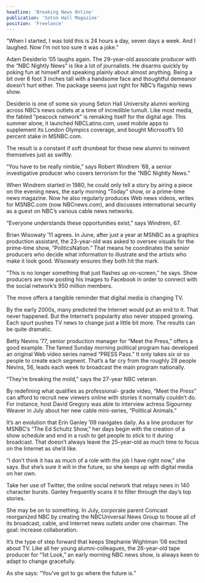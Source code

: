 ```yaml
---
headline: 'Breaking News Online'
publication: 'Seton Hall Magazine'
position: 'Freelance'
---
```


“When I started, I was told this is 24 hours a day, seven days a week. And
I laughed. Now I’m not too sure it was a joke.”

Adam Desiderio ’05 laughs again. The 29-year-old associate producer with
the “NBC Nightly News” is like a lot of journalists. He disarms quickly by
poking fun at himself and speaking plainly about almost anything. Being a
bit over 6 foot 3 inches tall with a handsome face and thoughtful demeanor
doesn’t hurt either. The package seems just right for NBC’s flagship news
show.

Desiderio is one of some six young Seton Hall University alumni working
across NBC’s news outlets at a time of incredible tumult. Like most media,
the fabled “peacock network” is remaking itself for the digital age. This
summer alone, it launched NBCLatino.com, used mobile apps to supplement
its London Olympics coverage, and bought Microsoft’s 50 percent stake in
MSNBC.com.

The result is a constant if soft drumbeat for these new alumni to reinvent
themselves just as swiftly.

“You have to be really nimble,” says Robert Windrem ’68, a senior
investigative producer who covers terrorism for the “NBC Nightly News.”

When Windrem started in 1980, he could only tell a story by airing a piece
on the evening news, the early morning “Today” show, or a prime-time news
magazine. Now he also regularly produces Web news videos, writes for
MSNBC.com (now NBCnews.com), and discusses international security as a
guest on NBC’s various cable news networks.

“Everyone understands these opportunities exist,” says Windrem, 67.

Brian Wisowaty ’11 agrees. In June, after just a year at MSNBC as a
graphics production assistant, the 23-year-old was asked to oversee
visuals for the prime-time show, “PoliticsNation.” That means he
coordinates the senior producers who decide what information to illustrate
and the artists who make it look good. Wisowaty ensures they both hit the
mark.

“This is no longer something that just flashes up on-screen,” he says.
Show producers are now posting his images to Facebook in order to connect
with the social network’s 950 million members.

The move offers a tangible reminder that digital media is changing TV.

By the early 2000s, many predicted the Internet would put an end to it.
That never happened. But the Internet’s popularity also never stopped
growing. Each spurt pushes TV news to change just a little bit more. The
results can be quite dramatic.

Betty Nevins ’77, senior production manager for “Meet the Press,” offers a
good example. The famed Sunday morning political program has developed an
original Web video series named “PRESS Pass.” It only takes six or so
people to create each segment. That’s a far cry from the roughly 28 people
Nevins, 56, leads each week to broadcast the main program nationally.

“They’re breaking the mold,” says the 27-year NBC veteran.

By redefining what qualifies as professional- grade video, “Meet the
Press” can afford to recruit new viewers online with stories it normally
couldn’t do. For instance, host David Gregory was able to interview
actress Sigourney Weaver in July about her new cable mini-series,
“Political Animals.”

It’s an evolution that Erin Ganley ’09 navigates daily. As a line
producer for MSNBC’s “The Ed Schultz Show,” her days begin with the
creation of a show schedule and end in a rush to get people to stick to it
during broadcast. That doesn’t always leave the 25-year-old as much time
to focus on the Internet as she’d like.

“I don’t think it has as much of a role with the job I have right now,”
she says. But she’s sure it will in the future, so she keeps up with
digital media on her own.

Take her use of Twitter, the online social network that relays news in 140
character bursts. Ganley frequently scans it to filter through the day’s
top stories.

She may be on to something. In July, corporate parent Comcast reorganized
NBC by creating the NBCUniversal News Group to house all of its broadcast,
cable, and Internet news outlets under one chairman. The goal: increase
collaboration.

It’s the type of step forward that keeps Stephanie Wightman ’08 excited
about TV. Like all her young alumni-colleagues, the 26-year-old tape
producer for “1st Look,” an early morning NBC news show, is always keen to
adapt to change gracefully.

As she says: “You’ve got to go where the future is.”
